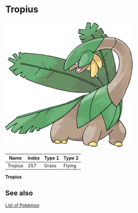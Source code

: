 # Tropius


![Tropius](images/357.png)

| **Name** | **Index** | **Type 1** | **Type 2** |
|----|----|----|----|
| Tropius | 357 | Grass | Flying  |

**Tropius** 

## See also

[List of Pokémon](../pokemon.md)
